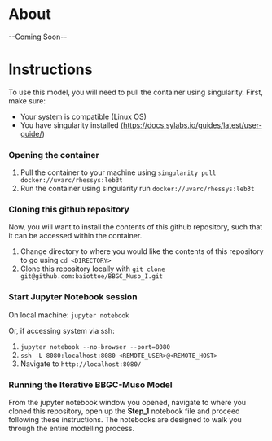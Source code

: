 # About

--Coming Soon--




# Instructions

To use this model, you will need to pull the container using singularity. First, make sure:
* Your system is compatible (Linux OS)
* You have singularity installed (https://docs.sylabs.io/guides/latest/user-guide/)

### Opening the container
1. Pull the container to your machine using `singularity pull docker://uvarc/rhessys:leb3t`
2. Run the container using singularity run `docker://uvarc/rhessys:leb3t`

### Cloning this github repository
Now, you will want to install the contents of this github repository, such that it can be accessed within the container. 
1. Change directory to where you would like the contents of this repository to go using `cd <DIRECTORY>`
2. Clone this repository locally with `git clone git@github.com:baiottoe/BBGC_Muso_I.git`

### Start Jupyter Notebook session
On local machine: `jupyter notebook`
 
Or, if accessing system via ssh:
  1. `jupyter notebook --no-browser --port=8080`
  2. `ssh -L 8080:localhost:8080 <REMOTE_USER>@<REMOTE_HOST>`
  3. Navigate to `http://localhost:8080/`

### Running the Iterative BBGC-Muso Model
From the jupyter notebook window you opened, navigate to where you cloned this repository, open up the **Step_1** notebook file and proceed following these instructions. The notebooks are designed to walk you through the entire modelling process.
